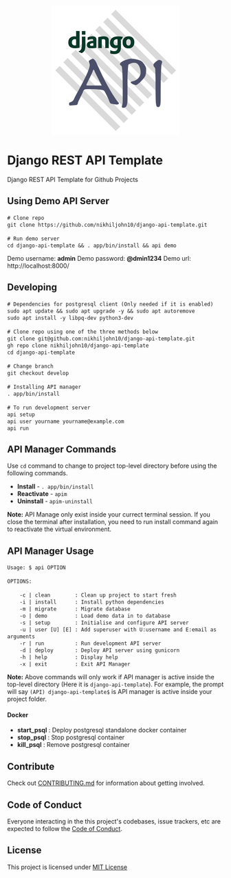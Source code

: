 <p align="center"><img src="assets/images/logo.png" alt="Django API logo"></p>

# Django REST API Template

Django REST API Template for Github Projects

## Using Demo API Server

```
# Clone repo
git clone https://github.com/nikhiljohn10/django-api-template.git

# Run demo server
cd django-api-template && . app/bin/install && api demo

```

Demo username: **admin**
Demo password: **@dmin1234**
Demo url: http://localhost:8000/

## Developing

```
# Dependencies for postgresql client (Only needed if it is enabled)
sudo apt update && sudo apt upgrade -y && sudo apt autoremove
sudo apt install -y libpq-dev python3-dev

# Clone repo using one of the three methods below
git clone git@github.com:nikhiljohn10/django-api-template.git
gh repo clone nikhiljohn10/django-api-template
cd django-api-template

# Change branch
git checkout develop

# Installing API manager
. app/bin/install

# To run development server
api setup
api user yourname yourname@example.com
api run
```

## API Manager Commands
Use `cd` command to change to project top-level directory before using the following commands.

* **Install** - `. app/bin/install`
* **Reactivate** - `apim`
* **Uninstall** - `apim-uninstall`

**Note:** API Manage only exist inside your currect terminal session. If you close the terminal after installation, you need to run install command again to reactivate the virtual environment.

## API Manager Usage

```
Usage: $ api OPTION

OPTIONS:

    -c | clean        : Clean up project to start fresh
    -i | install      : Install python dependencies
    -m | migrate      : Migrate database
    -o | demo         : Load demo data in to database
    -s | setup        : Initialise and configure API server
    -u | user [U] [E] : Add superuser with U:username and E:email as arguments
    -r | run          : Run development API server
    -d | deploy       : Deploy API server using gunicorn
    -h | help         : Display help
    -x | exit         : Exit API Manager

```

**Note:** Above commands will only work if API manager is active inside the top-level directory (Here it is `django-api-template`). For example, the prompt will say `(API) django-api-template$` is API manager is active inside your project folder.

#### Docker
- **start_psql**  : Deploy postgresql standalone docker container
- **stop_psql**   : Stop postgresql container
- **kill_psql**   : Remove postgresql container

## Contribute
Check out [CONTRIBUTING.md](https://github.com/nikhiljohn10/django-api-template/blob/main/CONTRIBUTING.md) for information about getting involved.

## Code of Conduct
Everyone interacting in the this project's codebases, issue trackers, etc are
expected to follow the [Code of Conduct](https://github.com/nikhiljohn10/django-api-template/blob/main/CODE_OF_CONDUCT.md).

## License
This project is licensed under [MIT License](https://github.com/nikhiljohn10/django-api-template/blob/main/LICENSE)
